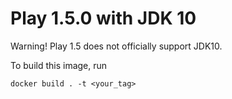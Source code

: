 # Play 1.5.0 with JDK 10

Warning! Play 1.5 does not officially support JDK10.

To build this image, run

```
docker build . -t <your_tag>
```
